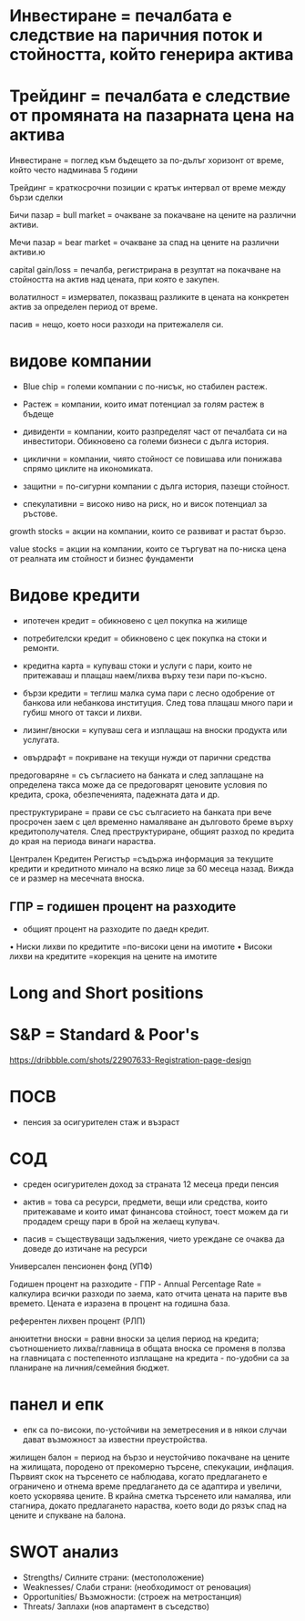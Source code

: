 # Инвестиране = печалбата е следствие на паричния поток и стойността, който генерира актива
# Трейдинг = печалбата е следствие от промяната на пазарната цена на актива

Инвестиране = поглед към бъдещето за по-дълъг хоризонт от време, който често надминава 5 години

Трейдинг = краткосрочни позиции с кратък интервал от време между бързи сделки

Бичи пазар = bull market = очакване за покачване на цените на различни активи.

Мечи пазар = bear market = очакване за спад на цените на различни активи.ю

capital gain/loss = печалба, регистрирана в резултат на покачване на стойността на актив над цената, при която е закупен.

волатилност = измервател, показващ разликите в цената на конкретен актив за определен период от време.

пасив = нещо, което носи разходи на притежалеля си.

# видове компании

- Blue chip = големи компании с по-нисък, но стабилен растеж.

- Растеж = компании, които имат потенциал за голям растеж в бъдеще

- дивиденти = компании, които разпределят част от печалбата си на инвеститори. Обикновено са големи бизнеси с дълга история.

- циклични = компании, чиято стойност се повишава или понижава спрямо циклите на икономиката.

- защитни = по-сигурни компании с дълга история, пазещи стойност.

- спекулативни = високо ниво на риск, но и висок потенциал за ръстове.

growth stocks = акции на компании, които се развиват и растат бързо.

value stocks = акции на компании, които се търгуват на по-ниска цена от реалната им стойност и бизнес фундаменти

# Видове кредити

- ипотечен кредит = обикновено с цел покупка на жилище

- потребителски кредит = обикновено с цек покупка на стоки и ремонти.

- кредитна карта = купуваш стоки и услуги с пари, които не притежаваш и плащаш наем/лихва върху тези пари по-късно.

- бързи кредити = теглиш малка сума пари с лесно одобрение от банкова или небанкова институция. След това плащаш много пари и губиш много от такси и лихви.

- лизинг/вноски = купуваш сега и изплащаш на вноски продукта или услугата.

- овърдрафт = покриване на текущи нужди от парични средства

предоговаряне = съ съгласието на банката и след заплащане на определена такса може да се предоговарят ценовите условия по кредита, срока, обезпеченията, падежната дата и др.

преструктуриране = прави се със сългасието на банката при вече просрочен заем с цел временно намаляване ан дълговото бреме върху кредитополучателя. След преструктуриране, общият разход по кредита до края на периода винаги нараства.

Централен Кредитен Регистър =съдържа информация за текущите кредити и кредитното минало на всяко лице за 60 месеца назад. Вижда се и размер на месечната вноска.

## ГПР = годишен процент на разходите
- общият процент на разходите по даедн кредит.

• Ниски лихви по кредитите =по-високи цени на имотите
• Високи лихви на кредитите =корекция на цените на имотите

# Long and Short positions

# S&P = Standard & Poor's


https://dribbble.com/shots/22907633-Registration-page-design

# ПОСВ 
- пенсия за осигурителен стаж и възраст

# СОД
- среден осигурителен доход за страната 12 месеца преди пенсия

- актив = това са ресурси, предмети, вещи или средства, които притежаваме и които имат финансова стойност, тоест можем да ги продадем срещу пари в брой на желаещ купувач.

- пасив = съществуващи задължения, чието уреждане се очаква да доведе до изтичане на ресурси

Универсален пенсионен фонд (УПФ)

Годишен процент на разходите - ГПР - Annual Percentage Rate = калкулира всички разходи по заема, като отчита цената на парите във времето. Цената е изразена в процент на годишна база.

референтен лихвен процент (РЛП) 

анюитетни вноски = равни вноски за целия период на кредита; съотношението лихва/главница в общата вноска се променя в ползва на главницата с постепенното изплащане на кредита - по-удобни са за планиране на личния/семейния бюджет.

# панел и епк 
- епк са по-високи, по-устойчиви на земетресения и в някои случаи дават възможност за известни преустройства.

жилищен балон = период на бързо и неустойчиво покачване на цените на жилищата, породено от прекомерно търсене, спекукации, инфлация. Първият скок на търсенето се наблюдава, когато предлагането е ограничено и отнема време предлагането да се адаптира и увеличи, което ускорвява цените.
В крайна сметка търсенето или намалява, или стагнира, докато предлагането нараства, което води до рязък спад на цените и спукване на балона.

# SWOT анализ
- Strengths/ Силните страни: (местоположение)
- Weaknesses/ Слаби страни: (необходимост от реновация)
- Opportunities/ Възможности: (строеж на метростанция)
- Threats/ Заплахи (нов апартамент в съседство)